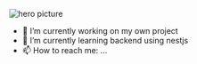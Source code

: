 ![hero picture](https://{https://github.com/celomary/celomary/blob/main/assets/github_banner.png})
- 🔭 I’m currently working on my own project
- 🌱 I’m currently learning backend using nestjs
- 📫 How to reach me: ...

